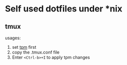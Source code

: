 # Self used dotfiles under *nix

## tmux

usages:

  1. set [tpm](https://github.com/tmux-plugins/tpm) first
  2. copy the .tmux.conf file
  3. Enter `<Ctrl-b>+I` to apply tpm changes

